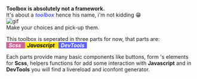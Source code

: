 
**Toolbox is absolutely not a framework.**  
It's about a ***<span style="color: #5c63ff">toolbox</span>*** hence his name, i'm not kidding :grin:  
![gif](https://media.giphy.com/media/Mt2GG9i2DmrBu/giphy.gif)  
Make your choices and pick-up them.  

This toolbox is seperated in three parts for now, that parts are:  
***<span style="background-color: #cf649a; color: #ffffff">&nbsp; Scss &nbsp; </span>***
***<span style="background-color: #f7e018; color: #000000">&nbsp; Javascript &nbsp; </span>***
***<span style="background-color: #5c63ff; color: #ffffff">&nbsp; DevTools &nbsp; </span>***  

Each parts provide many basic components like buttons, form 's elements for **Scss**,
helpers functions for add some interaction with **Javascript** and in **DevTools** you will find a livereload and iconfont generator.  